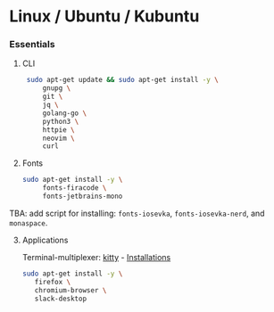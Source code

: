 # Linux / Ubuntu / Kubuntu

### Essentials

1. CLI

   ```bash
    sudo apt-get update && sudo apt-get install -y \
        gnupg \
        git \
        jq \
        golang-go \
        python3 \
        httpie \
        neovim \
        curl
    ```

2. Fonts

   ```bash
   sudo apt-get install -y \
        fonts-firacode \
        fonts-jetbrains-mono
   ```

  TBA: add script for installing: `fonts-iosevka`, `fonts-iosevka-nerd`, and `monaspace`.

3. Applications

   Terminal-multiplexer: [kitty](https://sw.kovidgoyal.net/kitty/) - [Installations](https://sw.kovidgoyal.net/kitty/binary)

   ```bash
   sudo apt-get install -y \
      firefox \
      chromium-browser \
      slack-desktop
   ```

